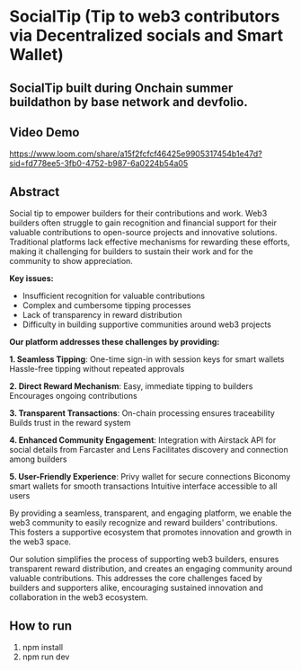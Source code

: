 # SocialTip (Tip to web3 contributors via Decentralized socials and Smart Wallet)

## SocialTip built during Onchain summer buildathon by base network and devfolio.

## Video Demo

https://www.loom.com/share/a15f2fcfcf46425e9905317454b1e47d?sid=fd778ee5-3fb0-4752-b987-6a0224b54a05

## Abstract

Social tip to empower builders for their contributions and work. Web3 builders often struggle to gain recognition and financial support for their valuable contributions to open-source projects and innovative solutions. Traditional platforms lack effective mechanisms for rewarding these efforts, making it challenging for builders to sustain their work and for the community to show appreciation.

**Key issues:**
- Insufficient recognition for valuable contributions
- Complex and cumbersome tipping processes
- Lack of transparency in reward distribution
- Difficulty in building supportive communities around web3 projects

**Our platform addresses these challenges by providing:**

**1. Seamless Tipping**:
One-time sign-in with session keys for smart wallets
Hassle-free tipping without repeated approvals

**2. Direct Reward Mechanism**:
Easy, immediate tipping to builders
Encourages ongoing contributions

**3. Transparent Transactions**:
On-chain processing ensures traceability
Builds trust in the reward system

**4. Enhanced Community Engagement**:
Integration with Airstack API for social details from Farcaster and Lens
Facilitates discovery and connection among builders

**5. User-Friendly Experience**:
Privy wallet for secure connections
Biconomy smart wallets for smooth transactions
Intuitive interface accessible to all users

By providing a seamless, transparent, and engaging platform, we enable the web3 community to easily recognize and reward builders' contributions. This fosters a supportive ecosystem that promotes innovation and growth in the web3 space.

Our solution simplifies the process of supporting web3 builders, ensures transparent reward distribution, and creates an engaging community around valuable contributions. This addresses the core challenges faced by builders and supporters alike, encouraging sustained innovation and collaboration in the web3 ecosystem.

## How to run

1. npm install
2. npm run dev